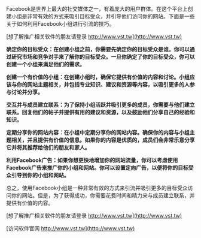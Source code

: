Facebook是世界上最大的社交媒体之一，有着庞大的用户群体。在这个平台上创建小组是非常有效的方式来吸引目标受众，并引导他们访问你的网站。下面是一些关于如何利用Facebook小组进行引流的技巧。

[想了解推广相关软件的朋友请登录 http://www.vst.tw](http://www.vst.tw)

**确定你的目标受众：在创建小组之前，你需要先确定你的目标受众是谁。你可以通过研究市场和竞争对手来了解你的目标受众。一旦你确定了你的目标受众，你可以创建一个小组来满足他们的需求。**

**创建一个有价值的小组：在创建小组时，确保它提供有价值的内容和讨论。小组应该与你的网站主题相关，并包括专业知识、建议和资源等内容，以吸引更多的人参与讨论并分享。**

**交互并与成员建立联系：为了保持小组活跃并吸引更多的成员，你需要与他们建立联系。回复他们的帖子并提供有用的建议和资源，以及鼓励他们分享自己的经验和知识。**

**定期分享你的网站内容：在小组中定期分享你的网站内容。确保你的内容与小组主题相关，并且提供有价值的信息。如果你的内容是优质的，成员们会非常乐意分享它并将其推荐给他们的朋友和家人。**

**利用Facebook广告：如果你想更快地增加你的网站流量，你可以考虑使用Facebook广告来推广你的小组和网站。你可以设置定向广告，以便将你的目标受众引导到你的小组和网站。**

总之，使用Facebook小组是一种非常有效的方式来引流并吸引更多的目标受众访问你的网站。但是，为了获得成功，你需要花费时间和精力来与成员建立联系，并提供有价值的内容。

[想了解推广相关软件的朋友请登录 http://www.vst.tw](http://www.vst.tw)


[访问软件官网 http://www.vst.tw](http://www.vst.tw)

